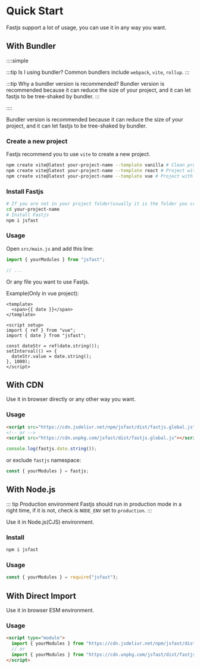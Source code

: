 # Quick Start

Fastjs support a lot of usage, you can use it in any way you want.

## With Bundler <Badge text="Recommended" />

::::simple

:::tip Is I using bundler?
Common bundlers include `webpack`, `vite`, `rollup`.
:::

:::tip Why a bundler version is recommended?
Bundler version is recommended because it can reduce the size of your project, and it can let fastjs to be tree-shaked by bundler.
:::

::::

Bundler version is recommended because it can reduce the size of your project,
and it can let fastjs to be tree-shaked by bundler.

### Create a new project

Fastjs recommend you to use `vite` to create a new project.

```bash
npm create vite@latest your-project-name --template vanilla # Clean project without any framework
npm create vite@latest your-project-name --template react # Project with React
npm create vite@latest your-project-name --template vue # Project with Vue
```

### Install Fastjs

```bash
# If you are not in your project folder(usually it is the folder you created by bundler), run this command first.
cd your-project-name
# Install Fastjs
npm i jsfast
```

### Usage

Open `src/main.js` and add this line:

```js
import { yourModules } from "jsfast";

// ...
```

Or any file you want to use Fastjs.

Example(Only in vue project):

```vue
<template>
  <span>{{ date }}</span>
</template>

<script setup>
import { ref } from "vue";
import { date } from "jsfast";

const dateStr = ref(date.string());
setInterval(() => {
  dateStr.value = date.string();
}, 1000);
</script>
```

## With CDN

Use it in browser directly or any other way you want.

### Usage

```html
<script src="https://cdn.jsdelivr.net/npm/jsfast/dist/fastjs.global.js"></script>
<!-- or -->
<script src="https://cdn.unpkg.com/jsfast/dist/fastjs.global.js"></script>
```

```js
console.log(fastjs.date.string());
```

or exclude `fastjs` namespace:

```js
const { yourModules } = fastjs;
```

## With Node.js

::: tip Production environment
Fastjs should run in production mode in a right time, if it is not, check is `NODE_ENV` set to `production`.
:::

Use it in Node.js(CJS) environment.

### Install

```bash
npm i jsfast
```

### Usage

```js
const { yourModules } = require("jsfast");
```

## With Direct Import

Use it in browser ESM environment.

### Usage

```html
<script type="module">
  import { yourModules } from "https://cdn.jsdelivr.net/npm/jsfast/dist/fastjs.esm.js";
  // or
  import { yourModules } from "https://cdn.unpkg.com/jsfast/dist/fastjs.esm.js";
</script>
```
